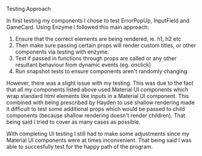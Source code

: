 Testing Approach

In first testing my components I chose to test ErrorPopUp, InputField and GameCard.
Using Enzyme I followed this main approach:
1. Ensure that the correct elements are being rendered, ie. h1, h2 etc
2. Then make sure passing certain props will render custom titles, or other components via testing with enzyme.
3. Test if passed in functions through props are called or any other resultant behaviour from dynamic events (eg. onclick)
4. Run snapshot tests to ensure components aren't randomly changing

However, there was a slight issue with my testing. This was due to the fact that all my components listed above used Material UI components which wrap standard html elements like inputs in a Material UI component. This combined with being prescribed by Hayden to use shallow rendering made it difficult to test some additional props which would be passed to child components (because shallow rendering doesn't render children). That being said I tried to cover as many cases as possible.

With completing UI testing I still had to make some adjustments since my Material UI components were at times inconvenient. That being said I was able to succesfully test for the happy path of the program.